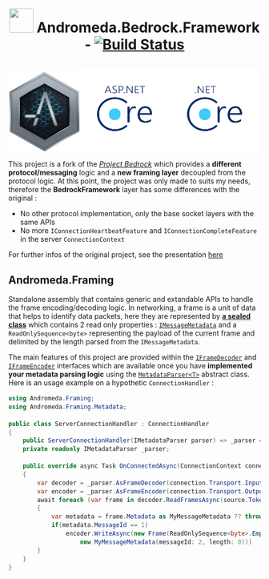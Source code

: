 # <p align="center"> <img src="https://gamepedia.cursecdn.com/minecraft_fr_gamepedia/e/ee/Bedrock.png" width="48" height="48" style="margin-bottom:-15"> Andromeda.Bedrock.Framework - [![Build Status](https://travis-ci.com/thenameless314159/Andromeda.BedrockFramework.svg?branch=master)](https://travis-ci.com/thenameless314159/Andromeda.BedrockFramework) </p>

<div style="text-align:center"><p align="center"><img src="https://raw.githubusercontent.com/thenameless314159/Andromeda.ServiceRegistration/master/andromeda_icon2.png?token=AFMTCCLAUUAALOP5UR4TWWC6JQ6Y6" width="140" height="158"><img src="https://raw.githubusercontent.com/thenameless314159/Andromeda.ServiceRegistration/master/ASP.NET-Core-Logo_2colors_Square_RGB.png?token=AFMTCCNPNVM6MBG7AF6E75K6JQTHI" width="180" height="168"><img src="https://raw.githubusercontent.com/thenameless314159/Andromeda.ServiceRegistration/master/NET-Core-Logo_2colors_Square_RGB.png?token=AFMTCCNORD45RRHKSS456HK6JQTJU" width="180" height="168"></p></div>

This project is a fork of the [*Project Bedrock*](https://github.com/aspnet/AspNetCore/issues/4772) which provides a **different protocol/messaging** logic and a **new framing layer** decoupled from the protocol logic. At this point, the project was only made to suits my needs, therefore the **BedrockFramework** layer has some differences with the original :

- No other protocol implementation, only the base socket layers with the same APIs
- No more `IConnectionHeartbeatFeature` and `IConnectionCompleteFeature` in the server `ConnectionContext`

For further infos of the original project, see the presentation [here](https://speakerdeck.com/davidfowl/project-bedrock)

## Andromeda.Framing

Standalone assembly that contains generic and extandable APIs to handle the frame encoding/decoding logic. In networking, a frame is a unit of data that helps to identify data packets, here they are represented by
[**a sealed class**](https://github.com/thenameless314159/Andromeda.BedrockFramework/blob/master/src/Andromeda.Framing/Frame.cs)  which contains 2 read only properties : [`IMessageMetadata`](https://github.com/thenameless314159/Andromeda.BedrockFramework/blob/master/src/Andromeda.Framing/Metadata/IMessageMetadata.cs) and a `ReadOnlySequence<byte>` representing the payload of the current frame and delimited by the length parsed from the `IMessageMetadata`.

The main features of this project are provided within the [`IFrameDecoder`](https://github.com/thenameless314159/Andromeda.BedrockFramework/blob/master/src/Andromeda.Framing/IFrameDecoder.cs) and [`IFrameEncoder`](https://github.com/thenameless314159/Andromeda.BedrockFramework/blob/master/src/Andromeda.Framing/IFrameEncoder.cs) interfaces which are available once you have **implemented your metadata parsing logic**  using the [`MetadataParser<T>`](https://github.com/thenameless314159/Andromeda.BedrockFramework/blob/master/src/Andromeda.Framing/Metadata/MetadataParser.cs) abstract class. Here is an usage example on a hypothetic `ConnectionHandler` :


```csharp
using Andromeda.Framing;
using Andromeda.Framing.Metadata;

public class ServerConnectionHandler : ConnectionHandler
{
    public ServerConnectionHandler(IMetadataParser parser) => _parser = parser;
	private readonly IMetadataParser _parser;

    public override async Task OnConnectedAsync(ConnectionContext connection)
    {
        var decoder = _parser.AsFrameDecoder(connection.Transport.Input);
        var encoder = _parser.AsFrameEncoder(connection.Transport.Output);
        await foreach (var frame in decoder.ReadFramesAsync(source.Token))
        {
            var metadata = frame.Metadata as MyMessageMetadata ?? throw new ArgumentException();
            if(metadata.MessageId == 1)
                encoder.WriteAsync(new Frame(ReadOnlySequence<byte>.Empty, 
                    new MyMessageMetadata(messageId: 2, length: 0)))
        }
    }
}
```

